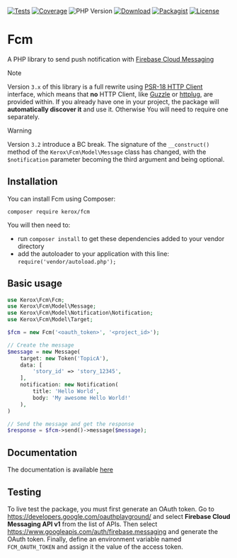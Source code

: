 [![Tests](https://img.shields.io/github/actions/workflow/status/ker0x/fcm/ci.yml?label=tests&style=for-the-badge)](https://github.com/ker0x/fcm/actions/workflows/ci.yml)
[![Coverage](https://img.shields.io/codecov/c/gh/ker0x/fcm?style=for-the-badge)](https://codecov.io/gh/ker0x/fcm/)
![PHP Version](https://img.shields.io/badge/php->=8.2-4f5b93.svg?style=for-the-badge)
[![Download](https://img.shields.io/packagist/dt/kerox/fcm.svg?style=for-the-badge)](https://packagist.org/packages/kerox/fcm)
[![Packagist](https://img.shields.io/packagist/v/kerox/fcm.svg?style=for-the-badge)](https://packagist.org/packages/kerox/fcm)
[![License](https://img.shields.io/github/license/talesfromadev/flowbite-bundle?style=for-the-badge)](https://github.com/ker0x/fcm/blob/main/LICENSE)

# Fcm

A PHP library to send push notification with [Firebase Cloud Messaging](https://firebase.google.com/docs/cloud-messaging/)

> [!NOTE]
> Version `3.x` of this library is a full rewrite using [PSR-18 HTTP Client](https://www.php-fig.org/psr/psr-18/) interface, 
> which means that **no** HTTP Client, like [Guzzle](https://github.com/guzzle/guzzle) or [httplug](https://github.com/php-http/httplug), 
> are provided within. If you already have one in your project, the package will **automatically discover it** and use it.
> Otherwise You will need to require one separately.

> [!WARNING]
> Version `3.2` introduce a BC break.
> The signature of the `__construct()` method of the `Kerox\Fcm\Model\Message` class has changed, with the `$notification` parameter becoming the third argument and being optional.

## Installation

You can install Fcm using Composer:

```
composer require kerox/fcm
```

You will then need to:
* run `composer install` to get these dependencies added to your vendor directory
* add the autoloader to your application with this line: `require('vendor/autoload.php');`

## Basic usage

```php
use Kerox\Fcm\Fcm;
use Kerox\Fcm\Model\Message;
use Kerox\Fcm\Model\Notification\Notification;
use Kerox\Fcm\Model\Target;

$fcm = new Fcm('<oauth_token>', '<project_id>');

// Create the message
$message = new Message(
    target: new Token('TopicA'),
    data: [
        'story_id' => 'story_12345',
    ],
    notification: new Notification(
        title: 'Hello World',
        body: 'My awesome Hello World!'
    ),
)

// Send the message and get the response
$response = $fcm->send()->message($message);
```

## Documentation

The documentation is available [here](https://github.com/ker0x/fcm/wiki)

## Testing

To live test the package, you must first generate an OAuth token.
Go to https://developers.google.com/oauthplayground/ and select **Firebase Cloud Messaging API v1** from the list of APIs.
Then select https://www.googleapis.com/auth/firebase.messaging and generate the OAuth token.
Finally, define an environment variable named `FCM_OAUTH_TOKEN` and assign it the value of the access token.
